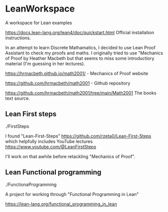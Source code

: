 # LeanWorkspace

A workspace for Lean examples

<https://docs.lean-lang.org/lean4/doc/quickstart.html> Official installation instructions.

In an attempt to learn Discrete Mathamatics, I decided to use Lean Proof Assistant to check my proofs and maths. I originally tried to use "Mechanics of Proof by Heather Macbeth but that seems to miss some introductiory material (I'm guessing in her lectures).

<https://hrmacbeth.github.io/math2001/> - Mechanics of Proof website

<https://github.com/hrmacbeth/math2001> - Github repository

<https://github.com/hrmacbeth/math2001/tree/main/Math2001>  The books text source.

## Lean First steps

./FirstSteps

I found "Lean-First-Steps" <https://github.com/rzeta0/Lean-First-Steps> which helpfully includes YouTube lectures <https://www.youtube.com/@LeanFirstSteps>

I'll work on that awhile before retackling "Mechanics of Proof".

## Lean Functional programming

./FunctionaProgramming

A project for working through "Functional Programming in Lean"

<https://lean-lang.org/functional_programming_in_lean>
